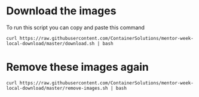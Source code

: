 # Download the images
To run this script you can copy and paste this command

```
curl https://raw.githubusercontent.com/ContainerSolutions/mentor-week-local-download/master/download.sh | bash
```

# Remove these images again
```
curl https://raw.githubusercontent.com/ContainerSolutions/mentor-week-local-download/master/remove-images.sh | bash
```

